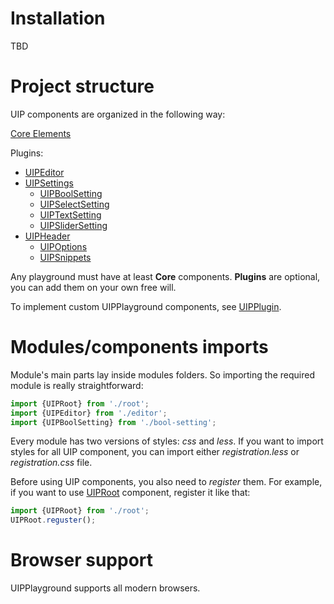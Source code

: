 # Installation 

TBD

# Project structure

UIP components are organized in the following way:

[Core Elements](src/core/README.md#uip-root)

Plugins:
  - [UIPEditor](src/plugins/editor/README.md)
  - [UIPSettings](src/plugins/settings/README.md)
      - [UIPBoolSetting](src/settings/bool-setting/README.md)
      - [UIPSelectSetting](src/settings/select-setting/README.md)
      - [UIPTextSetting](src/settings/text-setting/README.md)
      - [UIPSliderSetting](src/settings/slider-setting/README.md)
  - [UIPHeader](src/plugins/header/README.md)
      - [UIPOptions](src/header/options/README.md)
      - [UIPSnippets](src/header/snippets/README.md)

Any playground must have at least **Сore** components. **Plugins** are
optional, you can add them on your own free will. 

To implement custom UIPPlayground components, see [UIPPlugin](src/core/README.md#uip-plugin).

# Modules/components imports
Module's main parts lay inside modules folders. So importing the required
module is really straightforward:

```typescript
import {UIPRoot} from './root';
import {UIPEditor} from './editor';
import {UIPBoolSetting} from './bool-setting';
```

Every module has two versions of styles: *css* and *less*. If you want
to import styles for all UIP component, you can import either
*registration.less* or *registration.css* file.

Before using UIP components, you also need to *register* them. For example,
if you want to use [UIPRoot](src/core/README.md#uip-root) component, register it like that:

```typescript
import {UIPRoot} from './root';
UIPRoot.reguster();
```

# Browser support

UIPPlayground supports all modern browsers.
